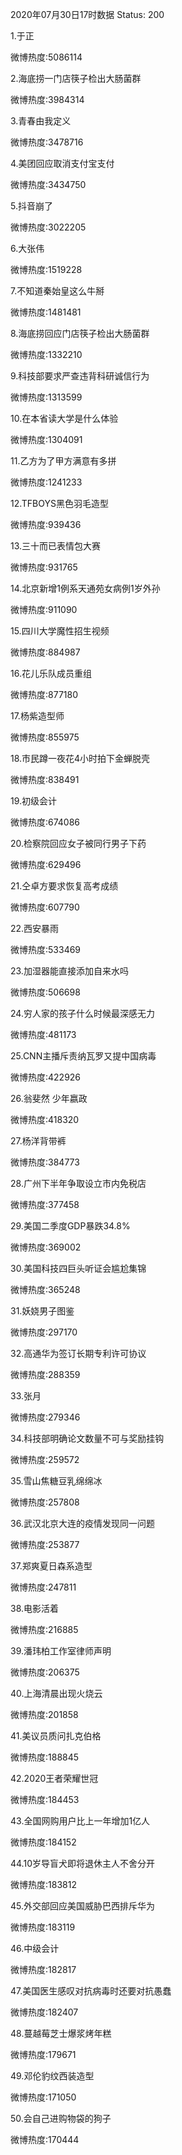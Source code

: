 2020年07月30日17时数据
Status: 200

1.于正

微博热度:5086114

2.海底捞一门店筷子检出大肠菌群

微博热度:3984314

3.青春由我定义

微博热度:3478716

4.美团回应取消支付宝支付

微博热度:3434750

5.抖音崩了

微博热度:3022205

6.大张伟

微博热度:1519228

7.不知道秦始皇这么牛掰

微博热度:1481481

8.海底捞回应门店筷子检出大肠菌群

微博热度:1332210

9.科技部要求严查违背科研诚信行为

微博热度:1313599

10.在本省读大学是什么体验

微博热度:1304091

11.乙方为了甲方满意有多拼

微博热度:1241233

12.TFBOYS黑色羽毛造型

微博热度:939436

13.三十而已表情包大赛

微博热度:931765

14.北京新增1例系天通苑女病例1岁外孙

微博热度:911090

15.四川大学魔性招生视频

微博热度:884987

16.花儿乐队成员重组

微博热度:877180

17.杨紫造型师

微博热度:855975

18.市民蹲一夜花4小时拍下金蝉脱壳

微博热度:838491

19.初级会计

微博热度:674086

20.检察院回应女子被同行男子下药

微博热度:629496

21.仝卓方要求恢复高考成绩

微博热度:607790

22.西安暴雨

微博热度:533469

23.加湿器能直接添加自来水吗

微博热度:506698

24.穷人家的孩子什么时候最深感无力

微博热度:481173

25.CNN主播斥责纳瓦罗又提中国病毒

微博热度:422926

26.翁斐然 少年嬴政

微博热度:418320

27.杨洋背带裤

微博热度:384773

28.广州下半年争取设立市内免税店

微博热度:377458

29.美国二季度GDP暴跌34.8%

微博热度:369002

30.美国科技四巨头听证会尴尬集锦

微博热度:365248

31.妖娆男子图鉴

微博热度:297170

32.高通华为签订长期专利许可协议

微博热度:288359

33.张月

微博热度:279346

34.科技部明确论文数量不可与奖励挂钩

微博热度:259572

35.雪山焦糖豆乳绵绵冰

微博热度:257808

36.武汉北京大连的疫情发现同一问题

微博热度:253877

37.郑爽夏日森系造型

微博热度:247811

38.电影活着

微博热度:216885

39.潘玮柏工作室律师声明

微博热度:206375

40.上海清晨出现火烧云

微博热度:201858

41.美议员质问扎克伯格

微博热度:188845

42.2020王者荣耀世冠

微博热度:184453

43.全国网购用户比上一年增加1亿人

微博热度:184152

44.10岁导盲犬即将退休主人不舍分开

微博热度:183812

45.外交部回应美国威胁巴西排斥华为

微博热度:183119

46.中级会计

微博热度:182817

47.美国医生感叹对抗病毒时还要对抗愚蠢

微博热度:182407

48.蔓越莓芝士爆浆烤年糕

微博热度:179671

49.邓伦豹纹西装造型

微博热度:171050

50.会自己进购物袋的狗子

微博热度:170444

